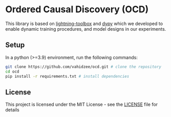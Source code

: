 # Ordered Causal Discovery (OCD)

This library is based on [lightning-toolbox](https://github.com/vahidzee/lightning-toolbox) and [dypy](https://github.com/vahidzee/dypy) which we developed to enable dynamic training procedures, and model designs in our experiments.

## Setup
In a python (>=3.9) environment, run the following commands:
```bash
git clone https://github.com/vahidzee/ocd.git # clone the repository
cd ocd
pip install -r requirements.txt # install dependencies
```

## License

This project is licensed under the MIT License - see the [LICENSE](LICENSE) file for details

